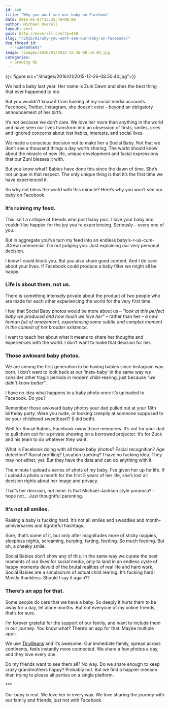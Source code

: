 ```yaml
---
id: 440
title: 'Why you wont see our baby on Facebook'
date: 2016-01-07T23:25:40+00:00
author: Michael Overell
layout: post
guid: http://moverell.com/?p=440
slug: "/2016/01/why-you-wont-see-our-baby-on-facebook/"
dsq_thread_id:
  - "4469859691"
image: /images/2016/01/2015-12-26-08.50.40.jpg
categories:
  - Growing Up
---
```

{{< figure src="/images/2016/01/2015-12-26-08.50.40.jpg">}}

We had a baby last year. Her name is Zuni Dawn and shes the best thing that ever happened to me.

But you wouldn&#8217;t know it from looking at my social media accounts. Facebook, Twitter, Instagram, she doesn&#8217;t exist – beyond an obligatory announcement of her birth.

It&#8217;s not because we don&#8217;t care. We love her more than anything in the world and have seen our lives transform into an obsession of firsts, smiles, cries and ignored concerns about lost habits, interests, and social lives.

We made a conscious decision not to make her a Social Baby. Not that we don&#8217;t see a thousand things a day worth sharing. The world should know about the miracle of new life, unique development and facial expressions that our Zuni blesses it with.

But you know what? Babies have done this since the dawn of time. She&#8217;s not unique in that respect. The only unique thing is that it&#8217;s the first time we have experienced it.

So why not bless the world with this miracle? Here&#8217;s why you won&#8217;t see our baby on Facebook.

### It&#8217;s ruining my feed.

This isn&#8217;t a critique of friends who post baby pics. I love your baby and couldn&#8217;t be happier for the joy you&#8217;re experiencing. Seriously – every one of you.

But in aggregate you&#8217;ve turn my feed into an endless baby&#8217;s-r-us-cum-JCrew commercial. I&#8217;m not judging you. Just explaining our very personal decision.

I know I could block you. But you also share good content. And I do care about your lives. If Facebook could produce a baby filter we might all be happy.

### Life is about them, not us.

There is something intensely private about the product of two people who are made for each other experiencing the world for the very first time.

I feel that Social Baby photos would be more about us – _&#8220;look at this perfect baby we produced and how much we love her&#8221;_ – rather than her – _a new human full of amazement, experiencing some subtle and complex moment in the context of her broader existence_.

I want to teach her about what it means to share her thoughts and experiences with the world. I don&#8217;t want to make that decision for her.

### Those awkward baby photos.

We are among the first generation to be having babies since Instagram was born. I don&#8217;t want to look back at our &#8216;insta-baby&#8217; in the same way we consider other tragic periods in modern child-rearing, just because _&#8220;we didn&#8217;t know better&#8221;_.

I have no idea what happens to a baby photo once it&#8217;s uploaded to Facebook. Do you?

Remember those awkward baby photos your dad pulled out at your 18th birthday party. Were you nude, or looking creepily at someone supposed to be your childhood sweetheart? (I did both).

Well for Social Babies, Facebook owns those memories. It&#8217;s not for your dad to pull them out for a private showing on a borrowed projector. It&#8217;s for Zuck and his team to do whatever they want.

What is Facebook doing with all those baby photos? Facial recognition? Age detection? Racial profiling? Location tracking? I have no fucking idea. They may not either, yet. But they have the data and can do anything with it.

The minute I upload a series of shots of my baby, I&#8217;ve given her up for life. If I upload a photo a month for the first 5 years of her life, she&#8217;s lost all decision rights about her image and privacy.

That&#8217;s her decision, not mine. Is that Michael-Jackson style paranoia? I hope not&#8230; Just thoughtful parenting.

### It&#8217;s not all smiles.

Raising a baby is fucking hard. It&#8217;s not all smiles and swaddles and month-anniversaries and #grateful hashtags.

Sure, that&#8217;s some of it, but only after magnitudes more of sticky nappies, sleepless nights, screaming, burping, farting, feeding. So much feeding. But oh, a cheeky smile.

Social Babies don&#8217;t show any of this. In the same way we curate the best moments of our lives for social media, only to land in an endless cycle of happy moments devoid of the brutal realities of real life and hard work, Social Babies are a simulacrum of actual child rearing. It&#8217;s fucking hard! Mostly thankless. Should I say it again??

### There&#8217;s an app for that.

Some people do care that we have a baby. So deeply it hurts them to be away for a day, let alone months. But not everyone of my online friends, that&#8217;s for sure.

I&#8217;m forever grateful for the support of our family, and want to include them in our journey. You know what? There&#8217;s an app for that. Maybe multiple apps.

We use <a href="https://tinybeans.com/" target="_blank">TinyBeans</a> and it&#8217;s awesome. Our immediate family, spread across continents, feels instantly more connected. We share a few photos a day, and they love every one.

Do my friends want to see them all? No way. Do we share enough to keep crazy grandmothers happy? Probably not. But we find a happier medium than trying to please all parties on a single platform.

\***

Our baby is real. We love her in every way. We love sharing the journey with our family and friends, just not with Facebook.
